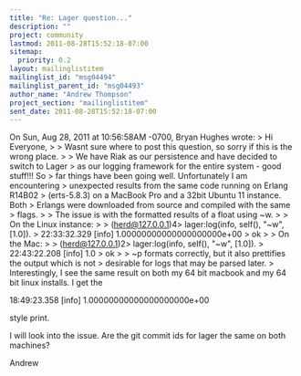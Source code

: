 ```yaml
---
title: "Re: Lager question..."
description: ""
project: community
lastmod: 2011-08-28T15:52:18-07:00
sitemap:
  priority: 0.2
layout: mailinglistitem
mailinglist_id: "msg04494"
mailinglist_parent_id: "msg04493"
author_name: "Andrew Thompson"
project_section: "mailinglistitem"
sent_date: 2011-08-28T15:52:18-07:00
---
```



On Sun, Aug 28, 2011 at 10:56:58AM -0700, Bryan Hughes wrote:
&gt; Hi Everyone,
&gt; 
&gt; Wasnt sure where to post this question, so sorry if this is the wrong place.
&gt; 
&gt; We have Riak as our persistence and have decided to switch to Lager
&gt; as our logging framework for the entire system - good stuff!!! So
&gt; far things have been going well. Unfortunately I am encountering
&gt; unexpected results from the same code running on Erlang R14B02
&gt; (erts-5.8.3) on a MacBook Pro and a 32bit Ubuntu 11 instance. Both
&gt; Erlangs were downloaded from source and compiled with the same
&gt; flags.
&gt; 
&gt; The issue is with the formatted results of a float using ~w.
&gt; 
&gt; On the Linux instance:
&gt; 
&gt; (herd@127.0.0.1)4&gt; lager:log(info, self(), "~w", [1.0]).
&gt; 22:33:32.329 [info] 1.00000000000000000000e+00
&gt; ok
&gt; 
&gt; On the Mac:
&gt; 
&gt; (herd@127.0.0.1)2&gt; lager:log(info, self(), "~w", [1.0]).
&gt; 22:43:22.208 [info] 1.0
&gt; ok
&gt; 
&gt; ~p formats correctly, but it also prettifies the output which is not
&gt; desirable for logs that may be parsed later.
&gt; 
Interestingly, I see the same result on both my 64 bit macbook and my 64
bit linux installs. I get the 

18:49:23.358 [info] 1.00000000000000000000e+00

style print.

I will look into the issue. Are the git commit ids for lager the same on
both machines?

Andrew

